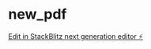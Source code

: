 # new_pdf

[Edit in StackBlitz next generation editor ⚡️](https://stackblitz.com/~/github.com/dhananjay431/new_pdf)